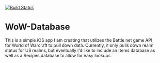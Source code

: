 [![Build Status](https://travis-ci.org/WERUreo/WoW-Database.svg?branch=master)](https://travis-ci.org/WERUreo/WoW-Database)

# WoW-Database

This is a simple iOS app I am creating that utilizes the Battle.net game API for World of Warcraft to pull down data.  Currently, it only pulls down realm status for US realms, but eventually I'd like to include an Items database as well as a Recipes database to allow for easy lookups.
